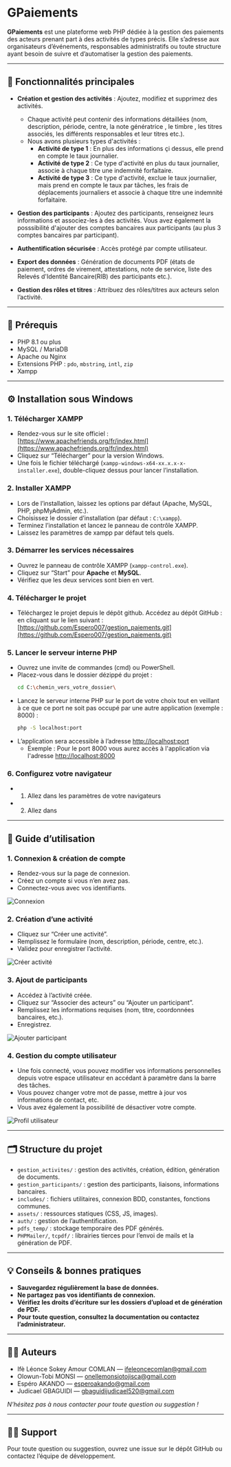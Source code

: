 # GPaiements

**GPaiements** est une plateforme web PHP dédiée à la gestion des paiements des
acteurs prenant part à des activités de types précis. Elle s’adresse aux
organisateurs d’événements, responsables administratifs ou toute structure ayant
besoin de suivre et d’automatiser la gestion des paiements.

---

## 🚀 Fonctionnalités principales

- **Création et gestion des activités** : Ajoutez, modifiez et supprimez des
  activités.

  - Chaque activité peut contenir des informations détaillées (nom, description,
    période, centre, la note génératrice , le timbre , les titres associés, les
    différents responsables et leur titres etc.).
  - Nous avons plusieurs types d'activités :
    - **Activité de type 1** : En plus des informations çi dessus, elle prend en
      compte le taux journalier.
    - **Activité de type 2** : Ce type d'activité en plus du taux journalier,
      associe à chaque titre une indemnité forfaitaire.
    - **Activité de type 3** : Ce type d'activité, exclue le taux journalier,
      mais prend en compte le taux par tâches, les frais de déplacements
      journaliers et associe à chaque titre une indemnité forfaitaire.

- **Gestion des participants** : Ajoutez des participants, renseignez leurs
  informations et associez-les à des activités. Vous avez également la
  posssibilité d'ajouter des comptes bancaires aux participants (au plus 3
  comptes bancaires par participant).
- **Authentification sécurisée** : Accès protégé par compte utilisateur.
- **Export des données** : Génération de documents PDF (états de paiement,
  ordres de virement, attestations, note de service, liste des Relevés
  d'Identité Bancaire(RIB) des participants etc.).
- **Gestion des rôles et titres** : Attribuez des rôles/titres aux acteurs selon
  l’activité.

---

## 🔧 Prérequis

- PHP 8.1 ou plus
- MySQL / MariaDB
- Apache ou Nginx
- Extensions PHP : `pdo`, `mbstring`, `intl`, `zip`
- Xampp

---

## ⚙️ Installation sous Windows

### 1. Télécharger XAMPP

- Rendez-vous sur le site officiel :
  [https://www.apachefriends.org/fr/index.html](https://www.apachefriends.org/fr/index.html)
- Cliquez sur “Télécharger” pour la version Windows.
- Une fois le fichier téléchargé (`xampp-windows-x64-xx.x.x-x-installer.exe`),
  double-cliquez dessus pour lancer l’installation.

### 2. Installer XAMPP

- Lors de l’installation, laissez les options par défaut (Apache, MySQL, PHP,
  phpMyAdmin, etc.).
- Choisissez le dossier d’installation (par défaut : `C:\xampp`).
- Terminez l’installation et lancez le panneau de contrôle XAMPP.
- Laissez les paramètres de xampp par défaut tels quels.

### 3. Démarrer les services nécessaires

- Ouvrez le panneau de contrôle XAMPP (`xampp-control.exe`).
- Cliquez sur “Start” pour **Apache** et **MySQL**.
- Vérifiez que les deux services sont bien en vert.

### 4. Télécharger le projet

- Téléchargez le projet depuis le dépôt github. Accédez au dépôt GitHub : en
  cliquant sur le lien suivant :
  [https://github.com/Espero007/gestion_paiements.git](https://github.com/Espero007/gestion_paiements.git)

### 5. Lancer le serveur interne PHP

- Ouvrez une invite de commandes (cmd) ou PowerShell.
- Placez-vous dans le dossier dézippé du projet :
  ```bash
  cd C:\chemin_vers_votre_dossier\
  ```
- Lancez le serveur interne PHP sur le port de votre choix tout en veillant à ce
  que ce port ne soit pas occupé par une autre application (exemple : 8000) :
  ```bash
  php -S localhost:port
  ```
- L’application sera accessible à l’adresse
  [http://localhost:port](http://localhost:port)
  - Exemple : Pour le port 8000 vous aurez accès à l'application via l'adresse
    [http://localhost:8000](http://localhost:8000)

### 6. Configurez votre navigateur

- 1. Allez dans les paramètres de votre navigateurs
- 2. Allez dans

---

## 📝 Guide d’utilisation

### 1. Connexion & création de compte

- Rendez-vous sur la page de connexion.
- Créez un compte si vous n’en avez pas.
- Connectez-vous avec vos identifiants.

![Connexion](assets/img_readme/connexion.png)

### 2. Création d’une activité

- Cliquez sur “Créer une activité”.
- Remplissez le formulaire (nom, description, période, centre, etc.).
- Validez pour enregistrer l’activité.

![Créer activité](assets/img_readme/creer_activite.png)

### 3. Ajout de participants

- Accédez à l’activité créée.
- Cliquez sur “Associer des acteurs” ou “Ajouter un participant”.
- Remplissez les informations requises (nom, titre, coordonnées bancaires,
  etc.).
- Enregistrez.

![Ajouter participant](assets/img_readme/ajouter_participant.png)

### 4. Gestion du compte utilisateur

- Une fois connecté, vous pouvez modifier vos informations personnelles depuis
  votre espace utilisateur en accédant à paramètre dans la barre des tâches.
- Vous pouvez changer votre mot de passe, mettre à jour vos informations de
  contact, etc.
- Vous avez également la possibilité de désactiver votre compte.

![Profil utilisateur](assets/img_readme/profil_utilisateur.png)

---

## 🗂️ Structure du projet

- `gestion_activites/` : gestion des activités, création, édition, génération de
  documents.
- `gestion_participants/` : gestion des participants, liaisons, informations
  bancaires.
- `includes/` : fichiers utilitaires, connexion BDD, constantes, fonctions
  communes.
- `assets/` : ressources statiques (CSS, JS, images).
- `auth/` : gestion de l’authentification.
- `pdfs_temp/` : stockage temporaire des PDF générés.
- `PHPMailer/`, `tcpdf/` : librairies tierces pour l’envoi de mails et la
  génération de PDF.

---

## 💡 Conseils & bonnes pratiques

- **Sauvegardez régulièrement la base de données.**
- **Ne partagez pas vos identifiants de connexion.**
- **Vérifiez les droits d’écriture sur les dossiers d’upload et de génération de
  PDF.**
- **Pour toute question, consultez la documentation ou contactez
  l’administrateur.**

---

## 👨‍💻 Auteurs

- Ifè Léonce Sokey Amour COMLAN — ifeleoncecomlan@gmail.com
- Olowun-Tobi MONSI — onellemonsiotojisca@gmail.com
- Espéro AKANDO — esperoakando@gmail.com
- Judicael GBAGUIDI — gbaguidijudicael520@gmail.com

_N’hésitez pas à nous contacter pour toute question ou suggestion !_

---

## 🙋‍♂️ Support

Pour toute question ou suggestion, ouvrez une issue sur le dépôt GitHub ou
contactez l’équipe de développement.
